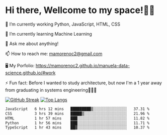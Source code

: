 # Hi there, Wellcome to my space!✌🏾

🔭 I’m currently working Python, JavaScript, HTML, CSS

🌱 I’m currently learning Machine Learning

💬 Ask me about anything!

📫 How to reach me: mamorenoc2@gmail.com

🖥️ My Porfolio: https://mamorenoc2.github.io/manuela-data-science.github.io/#work

⚡ Fun fact: Before I wanted to study architecture, but now I'm a 1 year away from graduating in systems engineering🤣🤣🤣

[![GitHub Streak](https://streak-stats.demolab.com/?user=mamorenoc2&theme=tokyonight_duo)](https://git.io/streak-stats)                 [![Top Langs](https://github-readme-stats.vercel.app/api/top-langs/?username=mamorenoc2&layout=compact&theme=tokyonight)](https://github.com/anuraghazra/github-readme-stats)

<!--START_SECTION:waka-->

```txt
JavaScript   6 hrs 12 mins   █████████▒░░░░░░░░░░░░░░░   37.31 %
CSS          3 hrs 39 mins   █████▒░░░░░░░░░░░░░░░░░░░   21.96 %
HTML         1 hr 57 mins    ███░░░░░░░░░░░░░░░░░░░░░░   11.82 %
Python       1 hr 56 mins    ███░░░░░░░░░░░░░░░░░░░░░░   11.71 %
TypeScript   1 hr 43 mins    ██▓░░░░░░░░░░░░░░░░░░░░░░   10.37 %
```

<!--END_SECTION:waka-->
